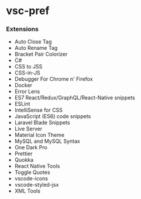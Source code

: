 # vsc-pref
### Extensions
<ul>
  <li>Auto Close Tag</li>
  <li>Auto Rename Tag</li>
  <li>Bracket Pair Colorizer</li>
  <li>C#</li>
  <li>CSS to JSS</li>
  <li>CSS-in-JS</li>
  <li>Debugger For Chrome n' Firefox</li>
  <li>Docker</li>
  <li>Error Lens</li>
  <li>ES7 React/Redux/GraphQL/React-Native snippets
</li>
  <li>ESLint</li>
  <li>IntelliSense for CSS</li>
  <li>JavaScript (ES6) code snippets</li>
  <li>Laravel Blade Snippets</li>
  <li>Live Server</li>
  <li>Material Icon Theme</li>
  <li>MySQL and MySQL Syntax</li>
  <li>One Dark Pro</li>
  <li>Prettier</li>
  <li>Quokka</li>
  <li>React Native Tools</li>
  <li>Toggle Quotes</li>
  <li>vscode-icons</li>
  <li>vscode-styled-jsx</li>
  <li>XML Tools</li>
</ul>

